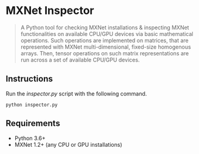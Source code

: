 # MXNet Inspector
> A Python tool for checking MXNet installations & inspecting MXNet functionalities on available CPU/GPU devices via basic mathematical operations. Such operations are implemented on matrices, that are represented with MXNet multi-dimensional, fixed-size homogenous arrays. Then, tensor operations on such matrix representations are run across a set of available CPU/GPU devices.

## Instructions
Run the *inspector.py* script with the following command.
```
python inspector.py
```

## Requirements
* Python 3.6+
* MXNet 1.2+ (any CPU or GPU installations)
